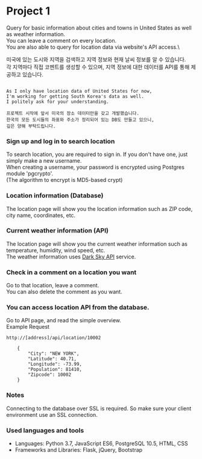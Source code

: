 # Project 1

Query for basic information about cities and towns in United States as well as weather information.\
You can leave a comment on every location.\
You are also able to query for location data via website's API access.\

미국에 있는 도시와 지역을 검색하고 지역 정보와 현재 날씨 정보를 알 수 있습니다.\
각 지역마다 직접 코멘트를 생성할 수 있으며, 지역 정보에 대한 데이터를 API를 통해 제공하고 있습니다.

```

As I only have location data of United States for now,
I'm working for getting South Korea's data as well.
I politely ask for your understanding.

프로젝트 시작에 앞서 미국의 장소 데이터만을 갖고 개발했습니다.
한국의 모든 도시들의 좌표와 주소가 정리되어 있는 DB도 만들고 있으니,
깊은 양해 부탁드립니다.

```

### Sign up and log in to search location
To search location, you are required to sign in. If you don't have one, just simply make a new username.\
When creating a username, your password is encrypted using Postgres module 'pgcrypto'.\
(The algorithm to encrypt is MD5-based crypt)

### Location information (Database)
The location page will show you the location information such as ZIP code, city name, coordinates, etc.

### Current weather information (API)
The location page will show you the current weather information such as temperature, humidity, wind speed, etc.\
The weather information uses [Dark Sky API](https://darksky.net/dev) service.

### Check in a comment on a location you want
Go to that location, leave a comment.\
You can also delete the comment as you want.

### You can access location API from the database.
Go to API page, and read the simple overview.\
Example Request
```
http://[address]/api/location/10002

    {
        "City": "NEW YORK", 
        "Latitude": 40.71, 
        "Longitude": -73.99, 
        "Population": 81410, 
        "Zipcode": 10002
    }

```


### Notes
Connecting to the database over SSL is required. So make sure your client environment use an SSL connection.

### Used languages and tools
* Languages: Python 3.7, JavaScript ES6, PostgreSQL 10.5, HTML, CSS
* Frameworks and Libraries: Flask, jQuery, Bootstrap

